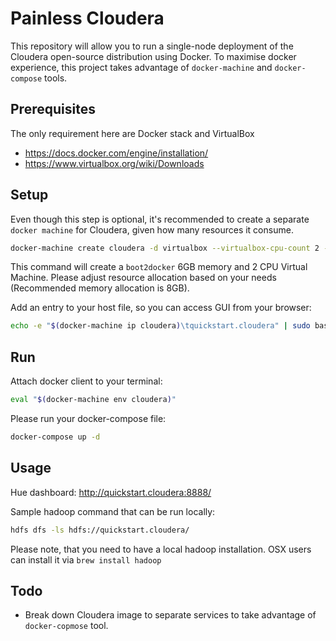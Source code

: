 # Painless Cloudera

This repository will allow you to run a single-node deployment of the Cloudera open-source distribution using Docker.
To maximise docker experience, this project takes advantage of `docker-machine` and `docker-compose` tools.
  
## Prerequisites

The only requirement here are Docker stack and VirtualBox
* https://docs.docker.com/engine/installation/
* https://www.virtualbox.org/wiki/Downloads

## Setup

Even though this step is optional, it's recommended to create a separate `docker machine` for Cloudera, given how many resources it consume.
 
```bash
docker-machine create cloudera -d virtualbox --virtualbox-cpu-count 2 --virtualbox-memory 6144
```
This command will create a `boot2docker` 6GB memory and 2 CPU Virtual Machine. Please adjust resource allocation based on your needs (Recommended memory allocation is 8GB). 

Add an entry to your host file, so you can access GUI from your browser:
```bash
echo -e "$(docker-machine ip cloudera)\tquickstart.cloudera" | sudo bash -c 'cat >> /etc/hosts'
```

## Run

Attach docker client to your terminal:
```bash
eval "$(docker-machine env cloudera)"
```

Please run your docker-compose file:
```bash
docker-compose up -d
```

## Usage

Hue dashboard: http://quickstart.cloudera:8888/

Sample hadoop command that can be run locally:
```bash
hdfs dfs -ls hdfs://quickstart.cloudera/
```

Please note, that you need to have a local hadoop installation.
OSX users can install it via `brew install hadoop`

## Todo

* Break down Cloudera image to separate services to take advantage of `docker-copmose` tool. 
